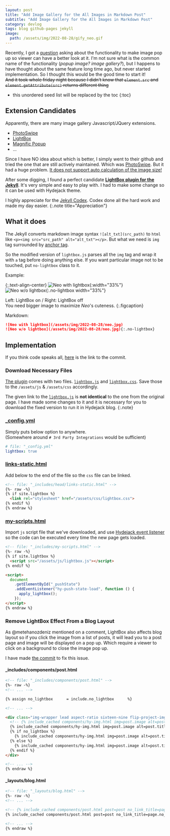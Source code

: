 ```yaml
---
layout: post
title: "Add Image Gallery for the All Images in Markdown Post"
subtitle: "Add Image Gallery for the All Images in Markdown Post"
category: devlog
tags: blog github-pages jekyll
image:
  path: /assets/img/2022-08-28/gify_neo.gif
---
```


Recently, I got a [question] asking about the functionality to make image pop up so viewer can have
a better look at it. I'm not sure what is the common name of the functionality (*popup image? image gallery?*),
but I happens to have thought about the same feature long time ago, but never started
implementation. So I thought this would be the good time to start it!<br>
~~And it took whole friday night because I didn't know that `element.src` and
`element.getAttribute(src)` returns different thing~~

[question]: https://github.com/LazyRen/LazyRen.github.io/issues/65

<!--more-->

* this unordered seed list will be replaced by the toc
{:toc}

## Extension Candidates

Apparently, there are many image gallery Javascript/JQuery extensions.

* [PhotoSwipe](https://photoswipe.com/)
* [LightBox](https://lokeshdhakar.com/projects/lightbox2/)
* [Magnific Popup](https://dimsemenov.com/plugins/magnific-popup/)
* ...

Since I have NO idea about which is better, I simply went to their github and tried the one that are
still actively maintained. Which was [PhotoSwipe](https://github.com/dimsemenov/photoswipe). But
it had a huge problem. [It does not support auto calculation of the image size!]

After some digging, I found a perfect candidate **[LightBox plugin for the Jekyll]**. It's very
simple and easy to play with. I had to make some change so it can be used with Hydejack theme.

I highly appreciate for the [Jekyll Codex]. Codex done all the hard work and made my day easier.
{:.note title="Appreciation"}

[It does not support auto calculation of the image size!]: https://stackoverflow.com/a/39971595/4294737
[LightBox plugin for the Jekyll]: https://jekyllcodex.org/without-plugin/lightbox/#
[Jekyll Codex]: https://jekyllcodex.org/

## What it does

The Jekyll converts markdown image syntax `![alt_txt](src_path)` to `html` like
`<p><img src="src_path" alt="alt_txt"></p>`. But what we need is `img` tag surrounded by [anchor tag].

So the modified version of `lightbox.js` parses all the `img` tag and wrap it with `a` tag before
doing anything else. If you want particular image not to be touched, put `no-lightbox` class to it.

Example:

{:.text-align-center}
![Neo with lightbox](/assets/img/2022-08-28/neo.jpg){:width="33%"}
![Neo w/o lightbox](/assets/img/2022-08-28/neo.jpg){:.no-lightbox width="33%"}

Left: LightBox on / Right: LightBox off<br>
You need bigger image to maximize *Neo*'s cuteness.
{:.figcaption}

Markdown:

```markdown
![Neo with lightbox](/assets/img/2022-08-28/neo.jpg)
![Neo w/o lightbox](/assets/img/2022-08-28/neo.jpg){:.no-lightbox}
```

[anchor tag]: https://www.w3schools.com/tags/tag_a.asp

## Implementation

If you think code speaks all, [here] is the link to the commit.

[here]: https://github.com/LazyRen/LazyRen.github.io/commit/f9b5a87bb199bc9a49048b8af222c1bc191cacd0

### Download Necessary Files

[The plugin] comes with two files. [`lightbox.js`] and [`lightbox.css`]. Save those to the
`/assets/js` & `/assets/css` accordingly.

The given link to the [`lightbox.js`] is **not identical** to the one from the original page. I have
made some changes to it and it is necessary for you to download the fixed version to run it in
Hydejack blog.
{:.note}

[The plugin]: https://jekyllcodex.org/without-plugin/lightbox/
[`lightbox.js`]: https://github.com/LazyRen/LazyRen.github.io/blob/master/assets/js/lightbox.js
[`lightbox.css`]: https://raw.githubusercontent.com/jhvanderschee/jekyllcodex/gh-pages/css/lightbox.css

### [_config.yml]

Simply puts below option to anywhere.<br>
(Somewhere around `# 3rd Party Integrations` would be sufficient)

```yml
# file: "_config.yml"
lightbox: true
```

[_config.yml]: https://github.com/LazyRen/LazyRen.github.io/blob/master/_config.yml#L227

### [links-static.html]

Add below to the end of the file so the `css` file can be linked.

```html
<!-- file: "_includes/head/links-static.html" -->
{%- raw -%}
{% if site.lightbox %}
  <link rel="stylesheet" href="/assets/css/lightbox.css">
{% endif %}
{% endraw %}
```

[links-static.html]: https://github.com/LazyRen/LazyRen.github.io/blob/master/_includes/head/links-static.html#L41

### [my-scripts.html]

Import `js` script file that we've downloaded, and use [Hydejack event listener] so the code can be
executed every time the new page gets loaded.

```html
<!-- file: "_includes/my-scripts.html" -->
{%- raw -%}
{% if site.lightbox %}
  <script src="/assets/js/lightbox.js"></script>
{% endif %}

<script>
  document
    .getElementById("_pushState")
    .addEventListener("hy-push-state-load", function () {
      apply_lightbox();
    });
</script>
{% endraw %}
```

[my-scripts.html]: https://github.com/LazyRen/LazyRen.github.io/blob/master/_includes/my-scripts.html
[Hydejack event listener]: https://hydejack.com/docs/scripts/#registering-push-state-event-listeners

### Remove LightBox Effect From a Blog Layout

As @metehanozdeniz mentioned on a comment, LightBox also affects blog layout so if you click the image from a list of posts,
it will lead you to a post page and image will be displayed on a pop up. Which require a viewer to click on a background to close the image pop up.

I have made [the commit] to fix this issue.

[the commit]: https://github.com/LazyRen/LazyRen.github.io/commit/290e69323d330060f1ec5d92dd7a554a96f20cb5

#### _includes/components/post.html

```html
<!-- file: "_includes/components/post.html" -->
{%- raw -%}
<!-- ... -->

{% assign no_lightbox      = include.no_lightbox      %}

<!-- ... -->

<div class="img-wrapper lead aspect-ratio sixteen-nine flip-project-img">
  <!-- {% include_cached components/hy-img.html img=post.image alt=post.title width=864 height=486 %} -->
  {% include_cached components/hy-img.html img=post.image alt=post.title width=864 height=486 %}
  {% if no_lightbox %}
    {% include_cached components/hy-img.html img=post.image alt=post.title class="no-lightbox" width=864 height=486 %}
  {% else %}
    {% include_cached components/hy-img.html img=post.image alt=post.title width=864 height=486 %}
  {% endif %}
</div>

<!-- ... -->
{% endraw %}
```

#### _layouts/blog.html

```html
<!-- file: "_layouts/blog.html" -->
{%- raw -%}
<!-- ... -->

<!-- {% include_cached components/post.html post=post no_link_title=page.no_link_title no_excerpt=page.no_excerpt hide_image=page.hide_image %} -->
{% include_cached components/post.html post=post no_link_title=page.no_link_title no_excerpt=page.no_excerpt hide_image=page.hide_image no_lightbox=true %}

<!-- ... -->
{% endraw %}
```
